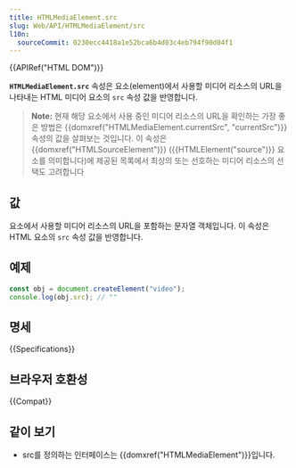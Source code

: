 ```yaml
---
title: HTMLMediaElement.src
slug: Web/API/HTMLMediaElement/src
l10n:
  sourceCommit: 0230ecc4418a1e52bca6b4d03c4eb794f90d04f1
---
```


{{APIRef("HTML DOM")}}

**`HTMLMediaElement.src`** 속성은 요소(element)에서 사용할 미디어 리소스의
URL을 나타내는 HTML 미디어 요소의 `src` 속성 값을 반영합니다.

> **Note:** 현재 해당 요소에서 사용 중인 미디어 리소스의 URL을 확인하는
> 가장 좋은 방법은 {{domxref("HTMLMediaElement.currentSrc", "currentSrc")}}
> 속성의 값을 살펴보는 것입니다. 이 속성은 {{domxref("HTMLSourceElement")}}
> ({{HTMLElement("source")}} 요소를 의미합니다)에 제공된 목록에서
> 최상의 또는 선호하는 미디어 리소스의 선택도 고려합니다

## 값

요소에서 사용할 미디어 리소스의 URL을 포함하는 문자열 객체입니다.
이 속성은 HTML 요소의 `src` 속성 값을 반영합니다.

## 예제

```js
const obj = document.createElement("video");
console.log(obj.src); // ""
```

## 명세

{{Specifications}}

## 브라우저 호환성

{{Compat}}

## 같이 보기

- src를 정의하는 인터페이스는 {{domxref("HTMLMediaElement")}}입니다.
